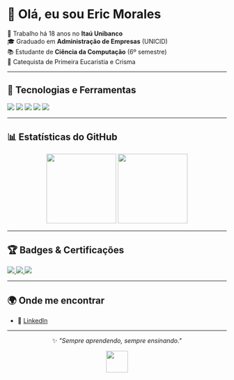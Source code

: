 # 👋 Olá, eu sou Eric Morales  

💼 Trabalho há 18 anos no **Itaú Unibanco**  
🎓 Graduado em **Administração de Empresas** (UNICID)  
📚 Estudante de **Ciência da Computação** (6º semestre)  
🙏 Catequista de Primeira Eucaristia e Crisma  

---

## 🚀 Tecnologias e Ferramentas  
<div>
  <img src="https://img.shields.io/badge/Java-ED8B00?style=for-the-badge&logo=openjdk&logoColor=white"/>
  <img src="https://img.shields.io/badge/Python-3776AB?style=for-the-badge&logo=python&logoColor=white"/>
  <img src="https://img.shields.io/badge/SQL-025E8C?style=for-the-badge&logo=database&logoColor=white"/>
  <img src="https://img.shields.io/badge/Git-F05032?style=for-the-badge&logo=git&logoColor=white"/>
  <img src="https://img.shields.io/badge/GitHub-181717?style=for-the-badge&logo=github&logoColor=white"/>
</div>

---

## 📊 Estatísticas do GitHub  
<div align="center">
  <img src="https://github-readme-stats.vercel.app/api?username=epmorales&show_icons=true&theme=tokyonight" height="160"/>
  <img src="https://github-readme-stats.vercel.app/api/top-langs/?username=epmorales&layout=compact&theme=tokyonight" height="160"/>
</div>

---

## 🏆 Badges & Certificações  
<div>
  <a href="https://www.brasilopenbadge.com.br/pages/badge/a45147056bb384d42556b88f7b86ea46" target="_blank">
    <img src="https://img.shields.io/badge/Itaú%20Tech%20Front%20End-Gama%20Academy-green?style=for-the-badge&logo=googlechrome&logoColor=white"/>
  </a>
  
  <a href="https://www.credly.com/badges/a30e45e8-90cf-47fe-bd39-d7a748bcad18/linked_in_profile" target="_blank">
    <img src="https://img.shields.io/badge/Certificação%20Credly-blue?style=for-the-badge&logo=credly&logoColor=white"/>
  </a>
  
  <img src="https://img.shields.io/badge/Certificado%20de%20Ouvidoria-FEBRABAN-lightgrey?style=for-the-badge&logo=bookstack&logoColor=white"/>
</div>

---

## 🌍 Onde me encontrar  
- 💼 [LinkedIn](https://www.linkedin.com/in/eric-morales-pcd-27939a221/)  

---

<div align="center">
  
✨ *"Sempre aprendendo, sempre ensinando."*  

<img src="https://media.giphy.com/media/hvRJCLFzcasrR4ia7z/giphy.gif" width="50"/>
</div>
